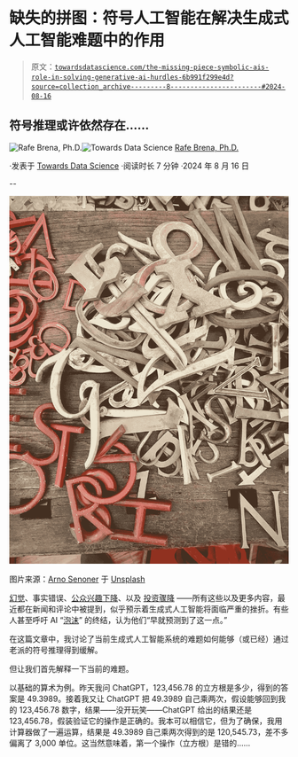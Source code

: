 # 缺失的拼图：符号人工智能在解决生成式人工智能难题中的作用

> 原文：[`towardsdatascience.com/the-missing-piece-symbolic-ais-role-in-solving-generative-ai-hurdles-6b991f299e4d?source=collection_archive---------8-----------------------#2024-08-16`](https://towardsdatascience.com/the-missing-piece-symbolic-ais-role-in-solving-generative-ai-hurdles-6b991f299e4d?source=collection_archive---------8-----------------------#2024-08-16)

## 符号推理或许依然存在……

[](https://rafebrena.medium.com/?source=post_page---byline--6b991f299e4d--------------------------------)![Rafe Brena, Ph.D.](https://rafebrena.medium.com/?source=post_page---byline--6b991f299e4d--------------------------------)[](https://towardsdatascience.com/?source=post_page---byline--6b991f299e4d--------------------------------)![Towards Data Science](https://towardsdatascience.com/?source=post_page---byline--6b991f299e4d--------------------------------) [Rafe Brena, Ph.D.](https://rafebrena.medium.com/?source=post_page---byline--6b991f299e4d--------------------------------)

·发表于 [Towards Data Science](https://towardsdatascience.com/?source=post_page---byline--6b991f299e4d--------------------------------) ·阅读时长 7 分钟 ·2024 年 8 月 16 日

--

![](img/1078d805f567bfcdecdf36051bfcdebf.png)

图片来源：[Arno Senoner](https://unsplash.com/@arnosenoner?utm_source=medium&utm_medium=referral) 于 [Unsplash](https://unsplash.com/?utm_source=medium&utm_medium=referral)

[幻觉](https://arxiv.org/abs/2311.05232)、事实错误、[公众兴趣下降](https://www.techfinitive.com/chatgpts-popularity-drops-say-new-figures/)、以及 [投资骤降](https://news.crunchbase.com/ai/early-stage-deal-making-falls-q2-2024-xai-coreweave/) ——所有这些以及更多内容，最近都在新闻和评论中被提到，似乎预示着生成式人工智能将面临严重的挫折。有些人甚至呼吁 AI “[泡沫](https://www.theguardian.com/commentisfree/2024/apr/13/from-boom-to-burst-the-ai-bubble-is-only-heading-in-one-direction)” 的终结，认为他们“早就预测到了这一点。”

在这篇文章中，我讨论了当前生成式人工智能系统的难题如何能够（或已经）通过老派的符号推理得到缓解。

但让我们首先解释一下当前的难题。

以基础的算术为例。昨天我问 ChatGPT，123,456.78 的立方根是多少，得到的答案是 49.3989。接着我又让 ChatGPT 把 49.3989 自己乘两次，假设能够回到我的 123,456.78 数字，结果——没开玩笑——ChatGPT 给出的结果还是 123,456.78，假装验证它的操作是正确的。我本可以相信它，但为了确保，我用计算器做了一遍运算，结果是 49.3989 自己乘两次得到的是 120,545.73，差不多偏离了 3,000 单位。这当然意味着，第一个操作（立方根）是错的……
